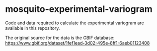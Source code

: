 # mosquito-experimental-variogram
Code and data required to calculate the experimental variogram are available in this repository. 

The original source for the data is the GBIF database: https://www.gbif.org/dataset/1fef1ead-3d02-495e-8ff1-6aeb01123408
